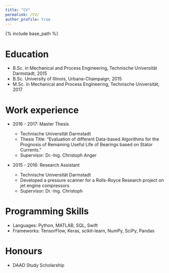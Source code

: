 ```yaml
---
title: "CV"
permalink: /CV/
author_profile: true
---
```


{% include base_path %}


Education
======
* B.Sc. in Mechanical and Process Engineering, Technische Universität Darmstadt, 2015
* B.Sc. University of Illinois, Urbana-Champaign, 2015
* M.Sc. in Mechanical and Process Engineering, Technische Universität, 2017

Work experience
======

* 2016 - 2017: Master Thesis
  * Technische Universität Darmstadt
  * Thesis Title: “Evaluation of different Data-based Algorithms for the Prognosis of Remaining Useful Life of Bearings based on Stator Currents.”
  * Supervisor: Dr.-Ing. Christoph Anger

* 2015 - 2016: Research Assistant
  * Technische Universität Darmstadt
  * Developed a pressure scanner for a Rolls-Royce Research project on jet engine compressors.
  * Supervisor: Dr.-Ing. Christoph



Programming Skills
======
* Languages: Python, MATLAB, SQL, Swift
* Frameworks: TensorFlow, Keras, scikit-learn, NumPy, SciPy, Pandas

Honours
======
* DAAD Study Scholarship

